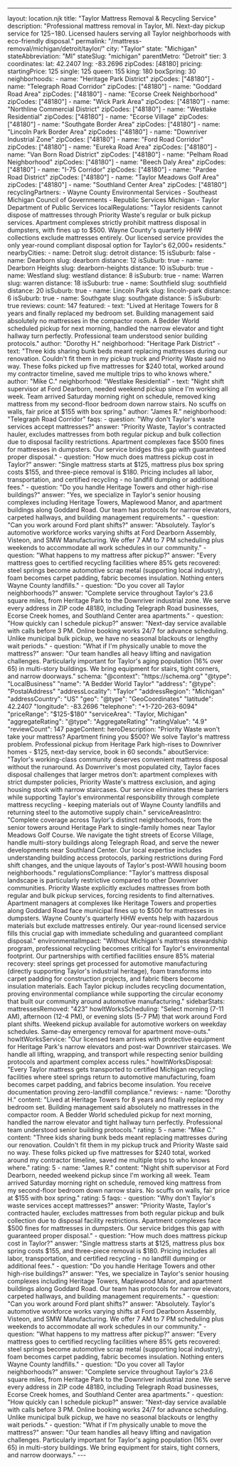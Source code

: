 ---
layout: location.njk
title: "Taylor Mattress Removal & Recycling Service"
description: "Professional mattress removal in Taylor, MI. Next-day pickup service for $125-$180. Licensed haulers serving all Taylor neighborhoods with eco-friendly disposal."
permalink: "/mattress-removal/michigan/detroit/taylor/"
city: "Taylor" state: "Michigan" stateAbbreviation: "MI" stateSlug: "michigan" parentMetro: "Detroit" tier: 3 coordinates: lat: 42.2407 lng: -83.2696 zipCodes: [48180] pricing: startingPrice: 125 single: 125 queen: 155 king: 180 boxSpring: 30 neighborhoods: - name: "Heritage Park District" zipCodes: ["48180"] - name: "Telegraph Road Corridor" zipCodes: ["48180"] - name: "Goddard Road Area" zipCodes: ["48180"] - name: "Ecorse Creek Neighborhood" zipCodes: ["48180"] - name: "Wick Park Area" zipCodes: ["48180"] - name: "Northline Commercial District" zipCodes: ["48180"] - name: "Westlake Residential" zipCodes: ["48180"] - name: "Ecorse Village" zipCodes: ["48180"] - name: "Southgate Border Area" zipCodes: ["48180"] - name: "Lincoln Park Border Area" zipCodes: ["48180"] - name: "Downriver Industrial Zone" zipCodes: ["48180"] - name: "Ford Road Corridor" zipCodes: ["48180"] - name: "Eureka Road Area" zipCodes: ["48180"] - name: "Van Born Road District" zipCodes: ["48180"] - name: "Pelham Road Neighborhood" zipCodes: ["48180"] - name: "Beech Daly Area" zipCodes: ["48180"] - name: "I-75 Corridor" zipCodes: ["48180"] - name: "Pardee Road District" zipCodes: ["48180"] - name: "Taylor Meadows Golf Area" zipCodes: ["48180"] - name: "Southland Center Area" zipCodes: ["48180"] recyclingPartners: - Wayne County Environmental Services - Southeast Michigan Council of Governments - Republic Services Michigan - Taylor Department of Public Services localRegulations: "Taylor residents cannot dispose of mattresses through Priority Waste's regular or bulk pickup services. Apartment complexes strictly prohibit mattress disposal in dumpsters, with fines up to $500. Wayne County's quarterly HHW collections exclude mattresses entirely. Our licensed service provides the only year-round compliant disposal option for Taylor's 62,000+ residents." nearbyCities: - name: Detroit slug: detroit distance: 15 isSuburb: false - name: Dearborn slug: dearborn distance: 12 isSuburb: true - name: Dearborn Heights slug: dearborn-heights distance: 10 isSuburb: true - name: Westland slug: westland distance: 8 isSuburb: true - name: Warren slug: warren distance: 18 isSuburb: true - name: Southfield slug: southfield distance: 20 isSuburb: true - name: Lincoln Park slug: lincoln-park distance: 6 isSuburb: true - name: Southgate slug: southgate distance: 5 isSuburb: true reviews: count: 147 featured: - text: "Lived at Heritage Towers for 8 years and finally replaced my bedroom set. Building management said absolutely no mattresses in the compactor room. A Bedder World scheduled pickup for next morning, handled the narrow elevator and tight hallway turn perfectly. Professional team understood senior building protocols." author: "Dorothy H." neighborhood: "Heritage Park District" - text: "Three kids sharing bunk beds meant replacing mattresses during our renovation. Couldn't fit them in my pickup truck and Priority Waste said no way. These folks picked up five mattresses for $240 total, worked around my contractor timeline, saved me multiple trips to who knows where." author: "Mike C." neighborhood: "Westlake Residential" - text: "Night shift supervisor at Ford Dearborn, needed weekend pickup since I'm working all week. Team arrived Saturday morning right on schedule, removed king mattress from my second-floor bedroom down narrow stairs. No scuffs on walls, fair price at $155 with box spring." author: "James R." neighborhood: "Telegraph Road Corridor" faqs: - question: "Why don't Taylor's waste services accept mattresses?" answer: "Priority Waste, Taylor's contracted hauler, excludes mattresses from both regular pickup and bulk collection due to disposal facility restrictions. Apartment complexes face $500 fines for mattresses in dumpsters. Our service bridges this gap with guaranteed proper disposal." - question: "How much does mattress pickup cost in Taylor?" answer: "Single mattress starts at $125, mattress plus box spring costs $155, and three-piece removal is $180. Pricing includes all labor, transportation, and certified recycling - no landfill dumping or additional fees." - question: "Do you handle Heritage Towers and other high-rise buildings?" answer: "Yes, we specialize in Taylor's senior housing complexes including Heritage Towers, Maplewood Manor, and apartment buildings along Goddard Road. Our team has protocols for narrow elevators, carpeted hallways, and building management requirements." - question: "Can you work around Ford plant shifts?" answer: "Absolutely. Taylor's automotive workforce works varying shifts at Ford Dearborn Assembly, Visteon, and SMW Manufacturing. We offer 7 AM to 7 PM scheduling plus weekends to accommodate all work schedules in our community." - question: "What happens to my mattress after pickup?" answer: "Every mattress goes to certified recycling facilities where 85% gets recovered: steel springs become automotive scrap metal (supporting local industry), foam becomes carpet padding, fabric becomes insulation. Nothing enters Wayne County landfills." - question: "Do you cover all Taylor neighborhoods?" answer: "Complete service throughout Taylor's 23.6 square miles, from Heritage Park to the Downriver industrial zone. We serve every address in ZIP code 48180, including Telegraph Road businesses, Ecorse Creek homes, and Southland Center area apartments." - question: "How quickly can I schedule pickup?" answer: "Next-day service available with calls before 3 PM. Online booking works 24/7 for advance scheduling. Unlike municipal bulk pickup, we have no seasonal blackouts or lengthy wait periods." - question: "What if I'm physically unable to move the mattress?" answer: "Our team handles all heavy lifting and navigation challenges. Particularly important for Taylor's aging population (16% over 65) in multi-story buildings. We bring equipment for stairs, tight corners, and narrow doorways." schema: "@context": "https://schema.org" "@type": "LocalBusiness" "name": "A Bedder World Taylor" "address": "@type": "PostalAddress" "addressLocality": "Taylor" "addressRegion": "Michigan" "addressCountry": "US" "geo": "@type": "GeoCoordinates" "latitude": 42.2407 "longitude": -83.2696 "telephone": "+1-720-263-6094" "priceRange": "$125-$180" "serviceArea": "Taylor, Michigan" "aggregateRating": "@type": "AggregateRating" "ratingValue": "4.9" "reviewCount": 147 pageContent: heroDescription: "Priority Waste won't take your mattress? Apartment fining you $500? We solve Taylor's mattress problem. Professional pickup from Heritage Park high-rises to Downriver homes - $125, next-day service, book in 60 seconds." aboutService: "Taylor's working-class community deserves convenient mattress disposal without the runaround. As Downriver's most populated city, Taylor faces disposal challenges that larger metros don't: apartment complexes with strict dumpster policies, Priority Waste's mattress exclusion, and aging housing stock with narrow staircases. Our service eliminates these barriers while supporting Taylor's environmental responsibility through complete mattress recycling - keeping materials out of Wayne County landfills and returning steel to the automotive supply chain." serviceAreasIntro: "Complete coverage across Taylor's distinct neighborhoods, from the senior towers around Heritage Park to single-family homes near Taylor Meadows Golf Course. We navigate the tight streets of Ecorse Village, handle multi-story buildings along Telegraph Road, and serve the newer developments near Southland Center. Our local expertise includes understanding building access protocols, parking restrictions during Ford shift changes, and the unique layouts of Taylor's post-WWII housing boom neighborhoods." regulationsCompliance: "Taylor's mattress disposal landscape is particularly restrictive compared to other Downriver communities. Priority Waste explicitly excludes mattresses from both regular and bulk pickup services, forcing residents to find alternatives. Apartment managers at complexes like Heritage Towers and properties along Goddard Road face municipal fines up to $500 for mattresses in dumpsters. Wayne County's quarterly HHW events help with hazardous materials but exclude mattresses entirely. Our year-round licensed service fills this crucial gap with immediate scheduling and guaranteed compliant disposal." environmentalImpact: "Without Michigan's mattress stewardship program, professional recycling becomes critical for Taylor's environmental footprint. Our partnerships with certified facilities ensure 85% material recovery: steel springs get processed for automotive manufacturing (directly supporting Taylor's industrial heritage), foam transforms into carpet padding for construction projects, and fabric fibers become insulation materials. Each Taylor pickup includes recycling documentation, proving environmental compliance while supporting the circular economy that built our community around automotive manufacturing." sidebarStats: mattressesRemoved: "423" howItWorksScheduling: "Select morning (7-11 AM), afternoon (12-4 PM), or evening slots (5-7 PM) that work around Ford plant shifts. Weekend pickup available for automotive workers on weekday schedules. Same-day emergency removal for apartment move-outs." howItWorksService: "Our licensed team arrives with protective equipment for Heritage Park's narrow elevators and post-war Downriver staircases. We handle all lifting, wrapping, and transport while respecting senior building protocols and apartment complex access rules." howItWorksDisposal: "Every Taylor mattress gets transported to certified Michigan recycling facilities where steel springs return to automotive manufacturing, foam becomes carpet padding, and fabrics become insulation. You receive documentation proving zero-landfill compliance." reviews: - name: "Dorothy H." content: "Lived at Heritage Towers for 8 years and finally replaced my bedroom set. Building management said absolutely no mattresses in the compactor room. A Bedder World scheduled pickup for next morning, handled the narrow elevator and tight hallway turn perfectly. Professional team understood senior building protocols." rating: 5 - name: "Mike C." content: "Three kids sharing bunk beds meant replacing mattresses during our renovation. Couldn't fit them in my pickup truck and Priority Waste said no way. These folks picked up five mattresses for $240 total, worked around my contractor timeline, saved me multiple trips to who knows where." rating: 5 - name: "James R." content: "Night shift supervisor at Ford Dearborn, needed weekend pickup since I'm working all week. Team arrived Saturday morning right on schedule, removed king mattress from my second-floor bedroom down narrow stairs. No scuffs on walls, fair price at $155 with box spring." rating: 5 faqs: - question: "Why don't Taylor's waste services accept mattresses?" answer: "Priority Waste, Taylor's contracted hauler, excludes mattresses from both regular pickup and bulk collection due to disposal facility restrictions. Apartment complexes face $500 fines for mattresses in dumpsters. Our service bridges this gap with guaranteed proper disposal." - question: "How much does mattress pickup cost in Taylor?" answer: "Single mattress starts at $125, mattress plus box spring costs $155, and three-piece removal is $180. Pricing includes all labor, transportation, and certified recycling - no landfill dumping or additional fees." - question: "Do you handle Heritage Towers and other high-rise buildings?" answer: "Yes, we specialize in Taylor's senior housing complexes including Heritage Towers, Maplewood Manor, and apartment buildings along Goddard Road. Our team has protocols for narrow elevators, carpeted hallways, and building management requirements." - question: "Can you work around Ford plant shifts?" answer: "Absolutely. Taylor's automotive workforce works varying shifts at Ford Dearborn Assembly, Visteon, and SMW Manufacturing. We offer 7 AM to 7 PM scheduling plus weekends to accommodate all work schedules in our community." - question: "What happens to my mattress after pickup?" answer: "Every mattress goes to certified recycling facilities where 85% gets recovered: steel springs become automotive scrap metal (supporting local industry), foam becomes carpet padding, fabric becomes insulation. Nothing enters Wayne County landfills." - question: "Do you cover all Taylor neighborhoods?" answer: "Complete service throughout Taylor's 23.6 square miles, from Heritage Park to the Downriver industrial zone. We serve every address in ZIP code 48180, including Telegraph Road businesses, Ecorse Creek homes, and Southland Center area apartments." - question: "How quickly can I schedule pickup?" answer: "Next-day service available with calls before 3 PM. Online booking works 24/7 for advance scheduling. Unlike municipal bulk pickup, we have no seasonal blackouts or lengthy wait periods." - question: "What if I'm physically unable to move the mattress?" answer: "Our team handles all heavy lifting and navigation challenges. Particularly important for Taylor's aging population (16% over 65) in multi-story buildings. We bring equipment for stairs, tight corners, and narrow doorways." ---